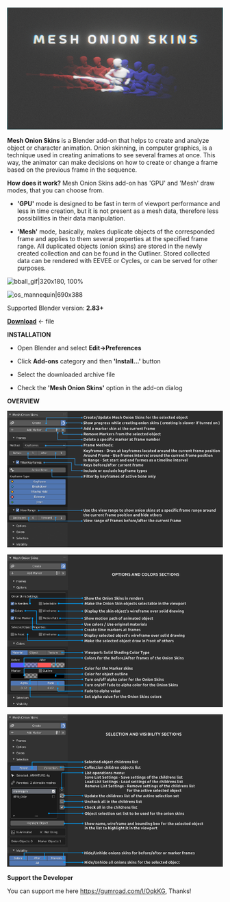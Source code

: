 ![MESH ONION SKINS540|690x388](images/MESH_ONION_SKINS540.png)

**Mesh Onion Skins**  is a Blender add-on that helps to create and analyze object or character animation. Onion skinning, in computer graphics, is a technique used in creating animations to see several frames at once. This way, the animator can make decisions on how to create or change a frame based on the previous frame in the sequence.

**How does it work?** Mesh Onion Skins add-on has 'GPU' and 'Mesh' draw modes, that you can choose from.

- **'GPU'** mode is designed to be fast in term of viewport performance and less in time creation, but it is not present as a mesh data, therefore less possibilities in their data manipulation.

- **'Mesh'** mode, basically, makes duplicate objects of the corresponded frame and applies to them several properties at the specified frame range. All duplicated objects (onion skins) are stored in the newly created collection and can be found in the Outliner. Stored collected data can be rendered with EEVEE or Cycles, or can be served for other purposes.

![bball_gif|320x180, 100%](images/bball_gif.gif) 

![os_mannequin|690x388](images/os_mannequin540.gif) 

Supported Blender version: **2.83+**

[**Download**](https://github.com/tingjoybits/Mesh_Onion_Skins/releases/download/1.0.7/Mesh_Onion_Skins107.zip) <- file

**INSTALLATION**
- Open Blender and select **Edit->Preferences**

- Click **Add-ons**  category and then **'Install...'**  button

- Select the downloaded archive file

- Check the **'Mesh Onion Skins'**  option in the add-on dialog

**OVERVIEW**

![FramesKeyframes_lin|690x436](images/FramesKeyframes_lin.png) 

![OptionsColors_lin|690x485](images/OptionsColors_lin.png) 

![SelectionVisibility_lin|690x486](images/SelectionVisibility_lin.png)

**Support the Developer**

You can support me here https://gumroad.com/l/OqkKG, Thanks!
